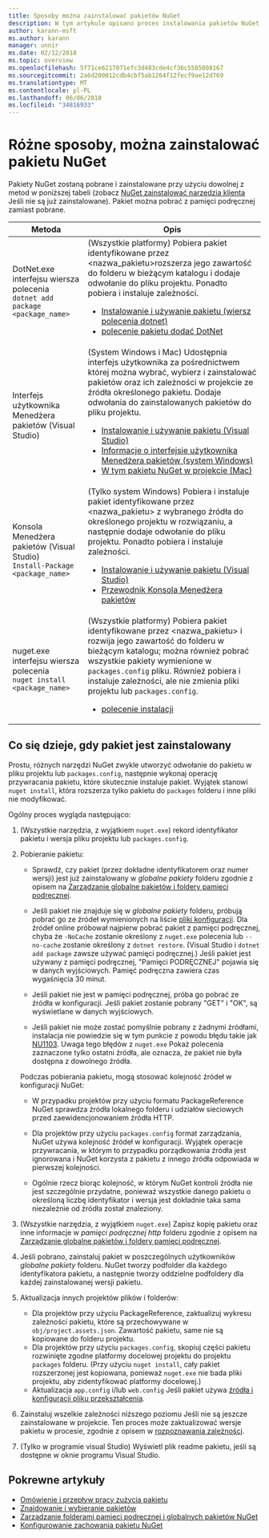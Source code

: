 ```yaml
---
title: Sposoby można zainstalować pakietów NuGet
description: W tym artykule opisano proces instalowania pakietów NuGet do projektu, w tym, co się dzieje na dysku oraz pliki dotyczy projektu.
author: karann-msft
ms.author: karann
manager: unnir
ms.date: 02/12/2018
ms.topic: overview
ms.openlocfilehash: 5f71ce6217071efc3d483cde4cf36c5585808167
ms.sourcegitcommit: 2a6d200012cdb4cbf5ab1264f12fecf9ae12d769
ms.translationtype: MT
ms.contentlocale: pl-PL
ms.lasthandoff: 06/06/2018
ms.locfileid: "34816933"
---
```

# <a name="different-ways-to-install-a-nuget-package"></a>Różne sposoby, można zainstalować pakietu NuGet

Pakiety NuGet zostaną pobrane i zainstalowane przy użyciu dowolnej z metod w poniższej tabeli (zobacz [NuGet zainstalować narzędzia klienta](../install-nuget-client-tools.md) Jeśli nie są już zainstalowane). Pakiet można pobrać z pamięci podręcznej zamiast pobrane.

| Metoda | Opis |
| --- | --- |
| DotNet.exe interfejsu wiersza polecenia<br/>`dotnet add package <package_name>` | (Wszystkie platformy) Pobiera pakiet identyfikowane przez \<nazwa_pakietu\>rozszerza jego zawartość do folderu w bieżącym katalogu i dodaje odwołanie do pliku projektu. Ponadto pobiera i instaluje zależności.<ul><li>[Instalowanie i używanie pakietu (wiersz polecenia dotnet)](../quickstart/install-and-use-a-package-using-the-dotnet-cli.md)</li><li>[polecenie pakietu dodać DotNet](/dotnet/core/tools/dotnet-add-package)</li></ul> |
| Interfejs użytkownika Menedżera pakietów (Visual Studio) | (System Windows i Mac) Udostępnia interfejs użytkownika za pośrednictwem której można wybrać, wybierz i zainstalować pakietów oraz ich zależności w projekcie ze źródła określonego pakietu. Dodaje odwołania do zainstalowanych pakietów do pliku projektu.<ul><li>[Instalowanie i używanie pakietu (Visual Studio)](../quickstart/install-and-use-a-package-in-visual-studio.md)</li><li>[Informacje o interfejsie użytkownika Menedżera pakietów (system Windows)](../tools/package-manager-ui.md)</li><li>[W tym pakietu NuGet w projekcie (Mac)](/visualstudio/mac/nuget-walkthrough)</li></ul> |
| Konsola Menedżera pakietów (Visual Studio)<br/>`Install-Package <package_name>` | (Tylko system Windows) Pobiera i instaluje pakiet identyfikowane przez \<nazwa_pakietu\> z wybranego źródła do określonego projektu w rozwiązaniu, a następnie dodaje odwołanie do pliku projektu. Ponadto pobiera i instaluje zależności.<ul><li>[Instalowanie i używanie pakietu (Visual Studio)](../quickstart/install-and-use-a-package-in-visual-studio.md)</li><li>[Przewodnik Konsola Menedżera pakietów](../tools/package-manager-console.md)</li></ul> |
| nuget.exe interfejsu wiersza polecenia<br/>`nuget install <package_name>` | (Wszystkie platformy) Pobiera pakiet identyfikowane przez \<nazwa_pakietu\> i rozwija jego zawartość do folderu w bieżącym katalogu; można również pobrać wszystkie pakiety wymienione w `packages.config` pliku. Również pobiera i instaluje zależności, ale nie zmienia pliki projektu lub `packages.config`.<ul><li>[polecenie instalacji](../tools/cli-ref-install.md)</li></ul> |

## <a name="what-happens-when-a-package-is-installed"></a>Co się dzieje, gdy pakiet jest zainstalowany

Prostu, różnych narzędzi NuGet zwykle utworzyć odwołanie do pakietu w pliku projektu lub `packages.config`, następnie wykonaj operację przywracania pakietu, które skutecznie instaluje pakiet. Wyjątek stanowi `nuget install`, która rozszerza tylko pakietu do `packages` folderu i inne pliki nie modyfikować.

Ogólny proces wygląda następująco:

1. (Wszystkie narzędzia, z wyjątkiem `nuget.exe`) rekord identyfikator pakietu i wersja pliku projektu lub `packages.config`.

2. Pobieranie pakietu:
   - Sprawdź, czy pakiet (przez dokładne identyfikatorem oraz numer wersji) jest już zainstalowany w *globalne pakiety* folderu zgodnie z opisem na [Zarządzanie globalne pakietów i foldery pamięci podręcznej](managing-the-global-packages-and-cache-folders.md).

   - Jeśli pakiet nie znajduje się w *globalne pakiety* folderu, próbują pobrać go ze źródeł wymienionych na liście [pliki konfiguracji](Configuring-NuGet-Behavior.md). Dla źródeł online próbował najpierw pobrać pakiet z pamięci podręcznej, chyba że `-NoCache` zostanie określony z `nuget.exe` polecenia lub `--no-cache` zostanie określony z `dotnet restore`. (Visual Studio i `dotnet add package` zawsze używać pamięci podręcznej.) Jeśli pakiet jest używany z pamięci podręcznej, "Pamięci PODRĘCZNEJ" pojawia się w danych wyjściowych. Pamięć podręczna zawiera czas wygaśnięcia 30 minut.

   - Jeśli pakiet nie jest w pamięci podręcznej, próba go pobrać ze źródła w konfiguracji. Jeśli pakiet zostanie pobrany "GET" i "OK", są wyświetlane w danych wyjściowych.

   - Jeśli pakiet nie może zostać pomyślnie pobrany z żadnymi źródłami, instalacja nie powiedzie się w tym punkcie z powodu błędu takie jak [NU1103](../reference/errors-and-warnings.md#nu1103). Uwaga tego błędów z `nuget.exe` Pokaż polecenia zaznaczone tylko ostatni źródła, ale oznacza, że pakiet nie była dostępna z dowolnego źródła.

   Podczas pobierania pakietu, mogą stosować kolejność źródeł w konfiguracji NuGet:

   - W przypadku projektów przy użyciu formatu PackageReference NuGet sprawdza źródła lokalnego folderu i udziałów sieciowych przed zaewidencjonowaniem źródła HTTP.

   - Dla projektów przy użyciu `packages.config` format zarządzania, NuGet używa kolejność źródeł w konfiguracji. Wyjątek operacje przywracania, w którym to przypadku porządkowania źródła jest ignorowana i NuGet korzysta z pakietu z innego źródła odpowiada w pierwszej kolejności.

   - Ogólnie rzecz biorąc kolejność, w którym NuGet kontroli źródła nie jest szczególnie przydatne, ponieważ wszystkie danego pakietu o określoną liczbę identyfikator i wersja jest dokładnie taka sama niezależnie od źródła został znaleziony.

3. (Wszystkie narzędzia, z wyjątkiem `nuget.exe`) Zapisz kopię pakietu oraz inne informacje w *pamięci podręcznej http* folderu zgodnie z opisem na [Zarządzanie globalne pakietów i foldery pamięci podręcznej](managing-the-global-packages-and-cache-folders.md).

4. Jeśli pobrano, zainstaluj pakiet w poszczególnych użytkowników *globalne pakiety* folderu. NuGet tworzy podfolder dla każdego identyfikatora pakietu, a następnie tworzy oddzielne podfoldery dla każdej zainstalowanej wersji pakietu.

5. Aktualizacja innych projektów plików i folderów:

    - Dla projektów przy użyciu PackageReference, zaktualizuj wykresu zależności pakietu, które są przechowywane w `obj/project.assets.json`. Zawartość pakietu, same nie są kopiowane do folderu projektu.
    - Dla projektów przy użyciu `packages.config`, skopiuj części pakietu rozwinięte zgodne platformy docelowej projektu do projektu `packages` folderu. (Przy użyciu `nuget install`, cały pakiet rozszerzonej jest kopiowana, ponieważ `nuget.exe` nie bada pliki projektu, aby zidentyfikować platformy docelowej.)
    - Aktualizacja `app.config` i/lub `web.config` Jeśli pakiet używa [źródła i konfiguracji pliku przekształcenia](../create-packages/source-and-config-file-transformations.md).

6. Zainstaluj wszelkie zależności niższego poziomu Jeśli nie są jeszcze zainstalowane w projekcie. Ten proces może zaktualizować wersje pakietu w procesie, zgodnie z opisem w [rozpoznawania zależności](../consume-packages/dependency-resolution.md).

7. (Tylko w programie visual Studio) Wyświetl plik readme pakietu, jeśli są dostępne w oknie programu Visual Studio.

## <a name="related-articles"></a>Pokrewne artykuły

- [Omówienie i przepływ pracy zużycia pakietu](../consume-packages/overview-and-workflow.md)
- [Znajdowanie i wybieranie pakietów](../consume-packages/finding-and-choosing-packages.md)
- [Zarządzanie folderami pamięci podręcznej i globalnych pakietów NuGet](managing-the-global-packages-and-cache-folders.md)
- [Konfigurowanie zachowania pakietu NuGet](../consume-packages/configuring-nuget-behavior.md)
